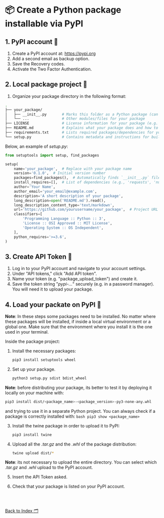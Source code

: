 # 📦 Create a Python package installable via PyPI

## 1. PyPI account 👤
1. Create a PyPI account at: https://pypi.org
2. Add a second email as backup option.
3. Save the Recovery codes.
4. Activate the Two Factor Authentication.

## 2. Local package project 📂
1. Organize your package directory in the following format:
```bash
.
├── your_package/
│   ├── __init__.py       # Marks this folder as a Python package (can be empty or contain init code)
│   └── ...               # Other modules/files for your package
├── LICENSE               # License information for your package (e.g. MIT, Apache, etc.)
├── README.md             # Explains what your package does and how to use it
├── requirements.txt      # Lists required packages/dependencies for your project
└── setup.py              # Contains metadata and instructions for building/installing your package
```

Below, an example of *setup.py*:
```python
from setuptools import setup, find_packages

setup(
    name='your_package',  # Replace with your package name
    version='0.1.0',  # Initial version number
    packages=find_packages(),  # Automatically finds `__init__.py` files and adds them to the package
    install_requires=[],  # List of dependencies (e.g., 'requests', 'numpy')
    author='Your Name',
    author_email='your_email@example.com',
    description='A short description of your package',
    long_description=open('README.md').read(),
    long_description_content_type='text/markdown',
    url='https://github.com/yourusername/your_package',  # Project URL (GitHub, GitLab, etc.)
    classifiers=[
        'Programming Language :: Python :: 3',
        'License :: OSI Approved :: MIT License',
        'Operating System :: OS Independent',
    ],
    python_requires='>=3.6',
)
```

## 3. Create API Token 🔑
1. Log in to your PyPI account and navigate to your account settings.
2. Under "API tokens," click "Add API token".
3. Name your token (e.g. "package_upload_token") and create it.
4. Save the token string "*pypi-...*" securely (e.g. in a password manager). You will need it to upload your package.

## 4. Load your packate on PyPI 🔋

**Note**: In these steps some packages need to be installed. No matter where these packages will be installed, if inside a local virtual environment or a global one. Make sure that the environment where you install it is the one used in your terminal.

Inside the package project:

1. Install the necessary packages:
    ```bash
    pip3 install setuptools wheel
    ```

2. Set up your package.
    ```bash
    python3 setup.py sdist bdist_wheel
    ```

**Note**: before distributing your package, its better to test it by deploying it locally on your machine with:
```bash
pip3 install dist/<package_name>-<package_version>-py3-none-any.whl
```
and trying to use it in a separate Python project. You can always check if a package is correctly installed with:
    ```bash
    pip3 show <package_name>
    ```

3. Install the twine package in order to upload it to PyPI:
    ```bash
    pip3 install twine
    ```

4. Upload all the *.tar.gz* and the *.whl* of the package distribution:
    ```bash
    twine upload dist/*
    ```
 **Note**: its not necessary to upload the entire directory. You can select which *.tar.gz* and *.whl* upload to the PyPI account.

5. Insert the API Token asked.

6. Check that your package is listed on your PyPI account.

<br>
<br>

[Back to Index 🗂️](./README.md)